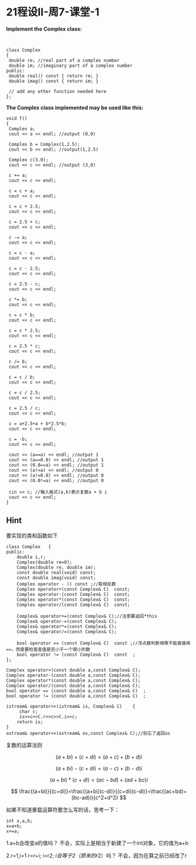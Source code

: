 # 21程设II-周7-课堂-1

**Implement the Complex class:**

```
​
​
class Complex
{
 double re; //real part of a complex number
 double im; //imaginary part of a complex number
public:
 double real() const { return re; }
 double imag() const { return im; }
​
 // add any other function needed here
};
```

**The Complex class implemented may be used like this:**

```
void f()
{
 Complex a; 
 cout << a << endl; //output (0,0)
​
 Complex b = Complex(1,2.5);
 cout << b << endl; //output(1,2.5)
​
 Complex c(3.0);
 cout << c << endl; //output (3,0)
​
 c += a;
 cout << c << endl;
​
 c = c + a;
 cout << c << endl;
​
 c = c + 2.5;
 cout << c << endl;
​
 c = 2.5 + c;
 cout << c << endl;
​
 c -= a;
 cout << c << endl;

 c = c - a;
 cout << c << endl;
​
 c = c - 2.5;
 cout << c << endl;

 c = 2.5 - c;
 cout << c << endl;

 c *= b;
 cout << c << endl;

 c = c * b;
 cout << c << endl;
​
 c = c * 2.5;
 cout << c << endl;

 c = 2.5 * c;
 cout << c << endl;

 c /= b;
 cout << c << endl;

 c = c / b;
 cout << c << endl;
​
 c = c / 2.5;
 cout << c << endl;

 c = 2.5 / c;
 cout << c << endl;

 c = a+2.5+a + b*2.5*b;
 cout << c << endl;
​
 c = -b;
 cout << c << endl;

 cout << (a==a) << endl; //output 1
 cout << (a==0.0) << endl; //output 1
 cout << (0.0==a) << endl; //output 1
 cout << (a!=a) << endl; //output 0
 cout << (a!=0.0) << endl; //output 0
 cout << (0.0!=a) << endl; //output 0 
​
 cin >> c; //输入格式(a,b)表示复数a + b i
 cout << c << endl;
}
```

## Hint

要实现的类和函数如下

```
class Complex   {
public:
    double i,r;
    Complex(double re=0);
    Complex(double re, double im);
    const double real(void) const;
    const double imag(void) const;
    Complex operator - () const ;//取相反数
    Complex operator+(const Complex& C)	 const;
    Complex operator-(const Complex& C)	 const;
    Complex operator*(const Complex& C)	 const;
    Complex operator/(const Complex& C)	 const;
    
    Complex& operator+=(const Complex& C);//注意要返回*this
    Complex& operator-=(const Complex& C);
    Complex& operator*=(const Complex& C);
    Complex& operator/=(const Complex& C);

    bool operator == (const Complex& C)  const ;//浮点数判断相等不能直接用==，而是要检查差值是否小于一个很小的数
    bool operator != (const Complex& C)  const  ;
};

Complex operator+(const double a,const Complex& C);
Complex operator-(const double a,const Complex& C);
Complex operator*(const double a,const Complex& C);
Complex operator/(const double a,const Complex& C);
bool operator == (const double a,const Complex& C)  ;
bool operator != (const double a,const Complex& C)  ;

istream& operator>>(istream& is, Complex& C)	{
	 char c;
     is>>c>>C.r>>c>>C.i>>c;
	return is;
}
ostream& operator<<(ostream& os,const Complex& C);//别忘了返回os
```

复数的运算法则

$$
(a+bi)+(c+di)=(a+c)+(b+d)i
$$

$$
(a+bi)-(c+di)=(a-c)+(b-d)i
$$

$$
(a+bi)*(c+di)=(ac-bd)+(ad+bc)i
$$

$$
\frac{(a+bi)}{(c+di)}=\frac{(a+bi)(c-di)}{(c+di)(c-di)}=\frac{(ac+bd)+(bc-ad)i}{c^2+d^2}
$$

如果不知道重载运算符要怎么写的话，思考一下：

```
int x,a,b;
x=a+b;
x+=a;
```

1.a+b会改变a的值吗？
不会，实际上是相当于新建了一个int对象，它的值为a+b

2.r=1,i=1
r=r+i;
i=r*2;
i会等于2（原来的r*2）吗？
不会，因为在算之前已经改了r

